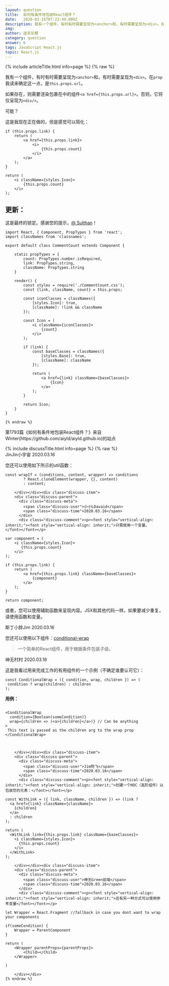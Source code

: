 ```yaml
---
layout: question
title:  如何有条件地包装React组件？
date:   2020-03-16T07:22:49.000Z
description: 我有一个组件，有时有时需要呈现为<anchor>和，有时需要呈现为<div>。在prop我读来确定这一点，是this.props.url。如果存在，则...
img: 
author: 逆天乐樱
category: question
answer: 6
tags: JavaScript React.js
topic: React.js
---
```

<div class="article-root">
  <div class="article">
    {% include articleTitle.html info=page %}
    {% raw %}
    <div class="article-content"><p><font style="vertical-align: inherit;"><font style="vertical-align: inherit;">我有一个组件，有时有时需要呈现为</font></font><code>&lt;anchor&gt;</code><font style="vertical-align: inherit;"><font style="vertical-align: inherit;">和</font><font style="vertical-align: inherit;">，有时需要呈现为</font></font><code>&lt;div&gt;</code><font style="vertical-align: inherit;"><font style="vertical-align: inherit;">。</font><font style="vertical-align: inherit;">在</font></font><code>prop</code><font style="vertical-align: inherit;"><font style="vertical-align: inherit;">我读来确定这一点，是</font></font><code>this.props.url</code><font style="vertical-align: inherit;"><font style="vertical-align: inherit;">。</font></font></p>

<p><font style="vertical-align: inherit;"><font style="vertical-align: inherit;">如果存在，则需要渲染包裹在中的组件</font></font><code>&lt;a href={this.props.url}&gt;</code><font style="vertical-align: inherit;"><font style="vertical-align: inherit;">。</font><font style="vertical-align: inherit;">否则，它将仅呈现为</font></font><code>&lt;div/&gt;</code><font style="vertical-align: inherit;"><font style="vertical-align: inherit;">。</font></font></p>

<p><font style="vertical-align: inherit;"><font style="vertical-align: inherit;">可能？</font></font></p>

<p><font style="vertical-align: inherit;"><font style="vertical-align: inherit;">这是我现在正在做的，但是感觉可以简化：</font></font></p>

<pre><code>if (this.props.link) {<font></font>
    return (<font></font>
        &lt;a href={this.props.link}&gt;<font></font>
            &lt;i&gt;<font></font>
                {this.props.count}<font></font>
            &lt;/i&gt;<font></font>
        &lt;/a&gt;<font></font>
    );<font></font>
}<font></font>
<font></font>
return (<font></font>
    &lt;i className={styles.Icon}&gt;<font></font>
        {this.props.count}<font></font>
    &lt;/i&gt;<font></font>
);<font></font>
</code></pre>

<h2><font style="vertical-align: inherit;"><font style="vertical-align: inherit;">更新：</font></font></h2>

<p><font style="vertical-align: inherit;"><font style="vertical-align: inherit;">这是最终的锁定。</font><font style="vertical-align: inherit;">感谢您的提示，</font></font><a href="https://stackoverflow.com/users/669586/sulthan"><font style="vertical-align: inherit;"><font style="vertical-align: inherit;">@ Sulthan</font></font></a><font style="vertical-align: inherit;"><font style="vertical-align: inherit;">！</font></font></p>

<pre><code>import React, { Component, PropTypes } from 'react';<font></font>
import classNames from 'classnames';<font></font>
<font></font>
export default class CommentCount extends Component {<font></font>
<font></font>
    static propTypes = {<font></font>
        count: PropTypes.number.isRequired,<font></font>
        link: PropTypes.string,<font></font>
        className: PropTypes.string<font></font>
    }<font></font>
<font></font>
    render() {<font></font>
        const styles = require('./CommentCount.css');<font></font>
        const {link, className, count} = this.props;<font></font>
<font></font>
        const iconClasses = classNames({<font></font>
            [styles.Icon]: true,<font></font>
            [className]: !link &amp;&amp; className<font></font>
        });<font></font>
<font></font>
        const Icon = (<font></font>
            &lt;i className={iconClasses}&gt;<font></font>
                {count}<font></font>
            &lt;/i&gt;<font></font>
        );<font></font>
<font></font>
        if (link) {<font></font>
            const baseClasses = classNames({<font></font>
                [styles.Base]: true,<font></font>
                [className]: className<font></font>
            });<font></font>
<font></font>
            return (<font></font>
                &lt;a href={link} className={baseClasses}&gt;<font></font>
                    {Icon}<font></font>
                &lt;/a&gt;<font></font>
            );<font></font>
        }<font></font>
<font></font>
        return Icon;<font></font>
    }<font></font>
}<font></font>
</code></pre></div>
    {% endraw %}
  </div>
  <p class="winter_mark">第1793篇《如何有条件地包装React组件？》来自Winter(https://github.com/aiyld/aiyld.github.io)的站点</p>
  <div class="discuss-wrapper">
    {% include discussTitle.html info=page %}
    {% raw %}
    <div class="discuss-item">
        <div class="discuss-parent">
          <div class="discuss-meta">
            <span class="discuss-user">JinJin小宇宙</span>
            <span class="discuss-time">2020.03.16</span>
          </div>
          <div class="discuss-comment"><p><font style="vertical-align: inherit;"><font style="vertical-align: inherit;">您还可以使用如下所示的util函数：</font></font></p>

<pre><code>const wrapIf = (conditions, content, wrapper) =&gt; conditions<font></font>
        ? React.cloneElement(wrapper, {}, content)<font></font>
        : content;<font></font>
</code></pre></div>
        </div></div><div class="discuss-item">
        <div class="discuss-parent">
          <div class="discuss-meta">
            <span class="discuss-user">小小LDavaid</span>
            <span class="discuss-time">2020.03.16</span>
          </div>
          <div class="discuss-comment"><p><font style="vertical-align: inherit;"><font style="vertical-align: inherit;">只需使用一个变量。</font></font></p>

<pre><code>var component = (<font></font>
    &lt;i className={styles.Icon}&gt;<font></font>
       {this.props.count}<font></font>
    &lt;/i&gt;<font></font>
);<font></font>
<font></font>
if (this.props.link) {<font></font>
    return (<font></font>
        &lt;a href={this.props.link} className={baseClasses}&gt;<font></font>
            {component}<font></font>
        &lt;/a&gt;<font></font>
    );<font></font>
}<font></font>
<font></font>
return component;<font></font>
</code></pre>

<p><font style="vertical-align: inherit;"><font style="vertical-align: inherit;">或者，您可以使用辅助函数来呈现内容。</font><font style="vertical-align: inherit;">JSX和其他代码一样。</font><font style="vertical-align: inherit;">如果要减少重复，请使用函数和变量。</font></font></p></div>
        </div></div><div class="discuss-item">
        <div class="discuss-parent">
          <div class="discuss-meta">
            <span class="discuss-user">斯丁小胖Jim</span>
            <span class="discuss-time">2020.03.16</span>
          </div>
          <div class="discuss-comment"><p><font style="vertical-align: inherit;"><font style="vertical-align: inherit;">您还可以使用以下组件：</font></font><a href="https://github.com/kitze/conditional-wrap" rel="nofollow noreferrer"><font style="vertical-align: inherit;"><font style="vertical-align: inherit;">conditional-wrap</font></font></a></p>

<blockquote>
  <p><font style="vertical-align: inherit;"><font style="vertical-align: inherit;">一个简单的React组件，用于根据条件包装子级。</font></font></p>
</blockquote></div>
        </div></div><div class="discuss-item">
        <div class="discuss-parent">
          <div class="discuss-meta">
            <span class="discuss-user">神无村村</span>
            <span class="discuss-time">2020.03.16</span>
          </div>
          <div class="discuss-comment"><p><font style="vertical-align: inherit;"><font style="vertical-align: inherit;">这是我看过用来完成工作的有用组件的一个示例（不确定谁要认可它）：</font></font></p>

<pre class="lang-js prettyprint-override"><code>const ConditionalWrap = ({ condition, wrap, children }) =&gt; (<font></font>
 condition ? wrap(children) : children<font></font>
);<font></font>
</code></pre>

<p><strong><font style="vertical-align: inherit;"><font style="vertical-align: inherit;">用例：</font></font></strong></p>

<pre><code><font></font>
&lt;ConditionalWrap<font></font>
  condition={Boolean(someCondition)}<font></font>
  wrap={children =&gt; (&lt;a&gt;{children}&lt;/a&gt;)} // Can be anything<font></font>
&gt;<font></font>
 This text is passed as the children arg to the wrap prop<font></font>
&lt;/ConditionalWrap&gt;<font></font>
<font></font>
<font></font>
</code></pre></div>
        </div></div><div class="discuss-item">
        <div class="discuss-parent">
          <div class="discuss-meta">
            <span class="discuss-user">Jim阿飞</span>
            <span class="discuss-time">2020.03.16</span>
          </div>
          <div class="discuss-comment"><p><font style="vertical-align: inherit;"><font style="vertical-align: inherit;">创建一个HOC（高阶组件）以包装您的元素：</font></font></p>

<pre><code>const WithLink = ({ link, className, children }) =&gt; (link ?<font></font>
  &lt;a href={link} className={className}&gt;<font></font>
    {children}<font></font>
  &lt;/a&gt;<font></font>
  : children<font></font>
);<font></font>
<font></font>
return (<font></font>
  &lt;WithLink link={this.props.link} className={baseClasses}&gt;<font></font>
    &lt;i className={styles.Icon}&gt;<font></font>
      {this.props.count}<font></font>
    &lt;/i&gt;<font></font>
  &lt;/WithLink&gt;<font></font>
);<font></font>
</code></pre></div>
        </div></div><div class="discuss-item">
        <div class="discuss-parent">
          <div class="discuss-meta">
            <span class="discuss-user">神无Green前端</span>
            <span class="discuss-time">2020.03.16</span>
          </div>
          <div class="discuss-comment"><p><font style="vertical-align: inherit;"><font style="vertical-align: inherit;">还有另一种方式可以使用参考变量</font></font></p>

<pre><code>let Wrapper = React.Fragment //fallback in case you dont want to wrap your components<font></font>
<font></font>
if(someCondition) {<font></font>
    Wrapper = ParentComponent<font></font>
}<font></font>
<font></font>
return (<font></font>
    &lt;Wrapper parentProps={parentProps}&gt;<font></font>
        &lt;Child&gt;&lt;/Child&gt;<font></font>
    &lt;/Wrapper&gt;<font></font>
<font></font>
)<font></font>
</code></pre></div>
        </div></div>
    {% endraw %}
  </div>
<div>
